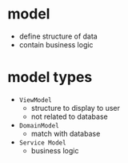 # model

- define structure of data
- contain business logic

# model types

- `ViewModel`
  - structure to display to user
  - not related to database
- `DomainModel`
  - match with database
- `Service Model`
  - business logic
